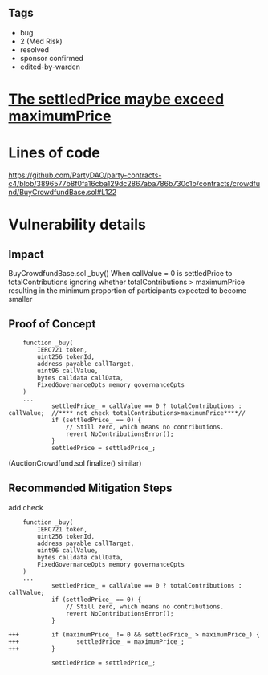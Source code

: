 ## Tags

- bug
- 2 (Med Risk)
- resolved
- sponsor confirmed
- edited-by-warden

# [The settledPrice maybe exceed maximumPrice](https://github.com/code-423n4/2022-09-party-findings/issues/201) 

# Lines of code

https://github.com/PartyDAO/party-contracts-c4/blob/3896577b8f0fa16cba129dc2867aba786b730c1b/contracts/crowdfund/BuyCrowdfundBase.sol#L122


# Vulnerability details

## Impact

BuyCrowdfundBase.sol _buy()
When callValue = 0 is settledPrice to totalContributions ignoring whether totalContributions > maximumPrice
resulting in the minimum proportion of participants expected to become smaller

## Proof of Concept
```
    function _buy(
        IERC721 token,
        uint256 tokenId,
        address payable callTarget,
        uint96 callValue,
        bytes calldata callData,
        FixedGovernanceOpts memory governanceOpts
    )
    ...
            settledPrice_ = callValue == 0 ? totalContributions : callValue;  //**** not check totalContributions>maximumPrice****//
            if (settledPrice_ == 0) {
                // Still zero, which means no contributions.
                revert NoContributionsError();
            }
            settledPrice = settledPrice_;    
```

(AuctionCrowdfund.sol finalize()  similar)

## Recommended Mitigation Steps
add check

```
    function _buy(
        IERC721 token,
        uint256 tokenId,
        address payable callTarget,
        uint96 callValue,
        bytes calldata callData,
        FixedGovernanceOpts memory governanceOpts
    )
    ...
            settledPrice_ = callValue == 0 ? totalContributions : callValue;
            if (settledPrice_ == 0) {
                // Still zero, which means no contributions.
                revert NoContributionsError();
            }

+++         if (maximumPrice_ != 0 && settledPrice_ > maximumPrice_) {
+++                settledPrice_ = maximumPrice_;
+++         }

            settledPrice = settledPrice_;    
```
